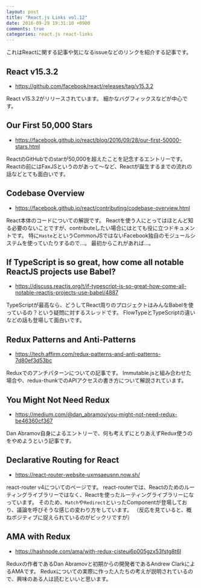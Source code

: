 ```yaml
---
layout: post
title: "React.js Links vol.12"
date: 2016-09-29 19:31:10 +0900
comments: true
categories: react.js react-links
---
```


これはReactに関する記事や気になるissueなどのリンクを紹介する記事です。

<!-- more -->

## React v15.3.2

* https://github.com/facebook/react/releases/tag/v15.3.2

React v15.3.2がリリースされています。
細かなバグフィックスなどが中心です。

## Our First 50,000 Stars

* https://facebook.github.io/react/blog/2016/09/28/our-first-50000-stars.html

ReactのGitHubでのstarが50,000を超えたことを記念するエントリーです。
Reactの前にはFaxJSというのがあって〜など、Reactが誕生するまでの流れの話などとても面白いです。

## Codebase Overview

* https://facebook.github.io/react/contributing/codebase-overview.html

React本体のコードについての解説です。
Reactを使う人にとってはほとんど知る必要のないことですが、contributeしたい場合にはとても役に立つドキュメントです。
特に`Haste`とというCommonJSではないFacebook独自のモジュールシステムを使っていたりするので...。
最初からこれがあれば...。

## If TypeScript is so great, how come all notable ReactJS projects use Babel?

* https://discuss.reactjs.org/t/if-typescript-is-so-great-how-come-all-notable-reactjs-projects-use-babel/4887

TypeScriptが最高なら、どうしてReact周りのプロジェクトはみんなBabelを使っているの？という疑問に対するスレッドです。
FlowTypeとTypeScriptの違いなどの話も登場して面白いです。

## Redux Patterns and Anti-Patterns

* https://tech.affirm.com/redux-patterns-and-anti-patterns-7d80ef3d53bc

Reduxでのアンチパターンについての記事です。
Immutable.jsと組み合わせた場合や、redux-thunkでのAPIアクセスの書き方について解説されています。

## You Might Not Need Redux

* https://medium.com/@dan_abramov/you-might-not-need-redux-be46360cf367

Dan Abramov自身によるエントリーで、何も考えずにとりあえずRedux使うのをやめようという記事です。

## Declarative Routing for React

* https://react-router-website-uxmsaeusnn.now.sh/

react-router v4についてのページです。
react-routerでは、Reactのためのルーティングライブラリーではなく、Reactを使ったルーティングライブラリーになっています。
そのため、`Match`や`Redirect`といったComponentが登場しており、議論を呼びそうな感じの変わり方をしています。
（反応を見ていると、概ねポジティブに捉えられているのがビックリですが）

## AMA with Redux

* https://hashnode.com/ama/with-redux-cisteui6p005gzx53fstg8t6l

Reduxの作者であるDan Abramovと初期からの開発者であるAndrew ClarkによるAMAです。
Reduxについての実際に作った人たちの考えが説明されているので、興味のある人は読むといいと思います。
